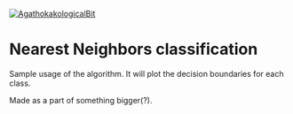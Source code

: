 [![AgathokakologicalBit](https://circleci.com/gh/AgathokakologicalBit/nnc.svg?style=shield)](https://circleci.com/gh/AgathokakologicalBit/nnc)

# Nearest Neighbors classification
Sample usage of the algorithm.
It will plot the decision boundaries for each class.


Made as a part of something bigger(?).
<!-- testing gpg as well -->

